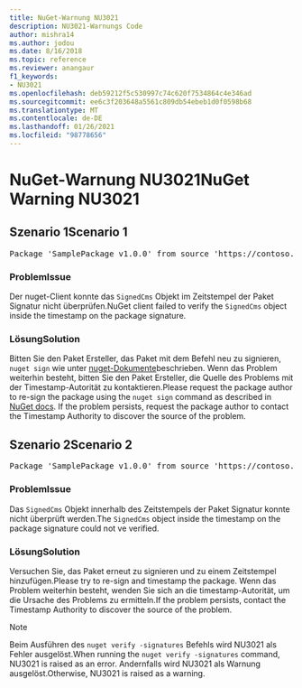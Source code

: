 ```yaml
---
title: NuGet-Warnung NU3021
description: NU3021-Warnungs Code
author: mishra14
ms.author: jodou
ms.date: 8/16/2018
ms.topic: reference
ms.reviewer: anangaur
f1_keywords:
- NU3021
ms.openlocfilehash: deb59212f5c530997c74c620f7534864c4e346ad
ms.sourcegitcommit: ee6c3f203648a5561c809db54ebeb1d0f0598b68
ms.translationtype: MT
ms.contentlocale: de-DE
ms.lasthandoff: 01/26/2021
ms.locfileid: "98778656"
---
```

# <a name="nuget-warning-nu3021"></a><span data-ttu-id="2ef6c-103">NuGet-Warnung NU3021</span><span class="sxs-lookup"><span data-stu-id="2ef6c-103">NuGet Warning NU3021</span></span>

## <a name="scenario-1"></a><span data-ttu-id="2ef6c-104">Szenario 1</span><span class="sxs-lookup"><span data-stu-id="2ef6c-104">Scenario 1</span></span>

<pre>Package 'SamplePackage v1.0.0' from source 'https://contoso.com/index.json': The primary signature's timestamp signature validation failed.</pre>

### <a name="issue"></a><span data-ttu-id="2ef6c-105">Problem</span><span class="sxs-lookup"><span data-stu-id="2ef6c-105">Issue</span></span>

<span data-ttu-id="2ef6c-106">Der nuget-Client konnte das `SignedCms` Objekt im Zeitstempel der Paket Signatur nicht überprüfen.</span><span class="sxs-lookup"><span data-stu-id="2ef6c-106">NuGet client failed to verify the `SignedCms` object inside the timestamp on the package signature.</span></span>


### <a name="solution"></a><span data-ttu-id="2ef6c-107">Lösung</span><span class="sxs-lookup"><span data-stu-id="2ef6c-107">Solution</span></span>

<span data-ttu-id="2ef6c-108">Bitten Sie den Paket Ersteller, das Paket mit dem Befehl neu zu signieren, `nuget sign` wie unter [nuget-Dokumente](../../create-packages/sign-a-package.md)beschrieben. Wenn das Problem weiterhin besteht, bitten Sie den Paket Ersteller, die Quelle des Problems mit der Timestamp-Autorität zu kontaktieren.</span><span class="sxs-lookup"><span data-stu-id="2ef6c-108">Please request the package author to re-sign the package using the `nuget sign` command as described in [NuGet docs](../../create-packages/sign-a-package.md). If the problem persists, request the package author to contact the Timestamp Authority to discover the source of the problem.</span></span>



## <a name="scenario-2"></a><span data-ttu-id="2ef6c-109">Szenario 2</span><span class="sxs-lookup"><span data-stu-id="2ef6c-109">Scenario 2</span></span>

<pre>Package 'SamplePackage v1.0.0' from source 'https://contoso.com/index.json': The timestamp signature validation failed.</pre>

### <a name="issue"></a><span data-ttu-id="2ef6c-110">Problem</span><span class="sxs-lookup"><span data-stu-id="2ef6c-110">Issue</span></span>

<span data-ttu-id="2ef6c-111">Das `SignedCms` Objekt innerhalb des Zeitstempels der Paket Signatur konnte nicht überprüft werden.</span><span class="sxs-lookup"><span data-stu-id="2ef6c-111">The `SignedCms` object inside the timestamp on the package signature could not ve verified.</span></span>


### <a name="solution"></a><span data-ttu-id="2ef6c-112">Lösung</span><span class="sxs-lookup"><span data-stu-id="2ef6c-112">Solution</span></span>

<span data-ttu-id="2ef6c-113">Versuchen Sie, das Paket erneut zu signieren und zu einem Zeitstempel hinzufügen.</span><span class="sxs-lookup"><span data-stu-id="2ef6c-113">Please try to re-sign and timestamp the package.</span></span> <span data-ttu-id="2ef6c-114">Wenn das Problem weiterhin besteht, wenden Sie sich an die timestamp-Autorität, um die Ursache des Problems zu ermitteln.</span><span class="sxs-lookup"><span data-stu-id="2ef6c-114">If the problem persists, contact the Timestamp Authority to discover the source of the problem.</span></span>


> [!Note]
> <span data-ttu-id="2ef6c-115">Beim Ausführen des `nuget verify -signatures` Befehls wird NU3021 als Fehler ausgelöst.</span><span class="sxs-lookup"><span data-stu-id="2ef6c-115">When running the `nuget verify -signatures` command, NU3021 is raised as an error.</span></span> <span data-ttu-id="2ef6c-116">Andernfalls wird NU3021 als Warnung ausgelöst.</span><span class="sxs-lookup"><span data-stu-id="2ef6c-116">Otherwise, NU3021 is raised as a warning.</span></span>
